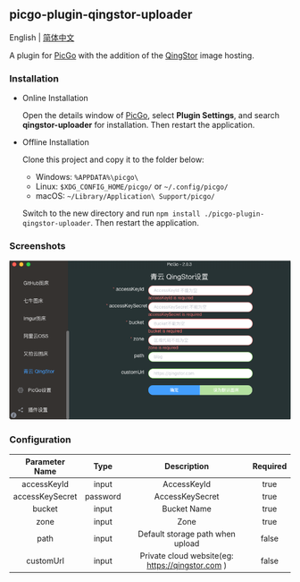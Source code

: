 ## picgo-plugin-qingstor-uploader

English | [简体中文](./README-zh_CN.md)

A plugin for [PicGo](https://github.com/Molunerfinn/PicGo) with the addition of the [QingStor](https://www.qingcloud.com/products/qingstor/) image hosting.

### Installation

- Online Installation

    Open the details window of [PicGo](https://github.com/Molunerfinn/PicGo), select **Plugin Settings**, and search **qingstor-uploader** for installation.
    Then restart the application.

- Offline Installation

    Clone this project and copy it to the folder below:
    - Windows: `%APPDATA%\picgo\`
    - Linux: `$XDG_CONFIG_HOME/picgo/` or `~/.config/picgo/`
    - macOS: `~/Library/Application\ Support/picgo/`

    Switch to the new directory and run `npm install ./picgo-plugin-qingstor-uploader`.
    Then restart the application.

### Screenshots

![](./src/screenshots/screenshot.png)

### Configuration

|Parameter Name|Type|Description|Required|
|:--:|:--:|:--:|:--:|
|accessKeyId|input|AccessKeyId|true|
|accessKeySecret|password|AccessKeySecret|true|
|bucket|input|Bucket Name|true|
|zone|input|Zone|true|
|path|input|Default storage path when upload|false|
|customUrl|input|Private cloud website(eg: https://qingstor.com )|false|


